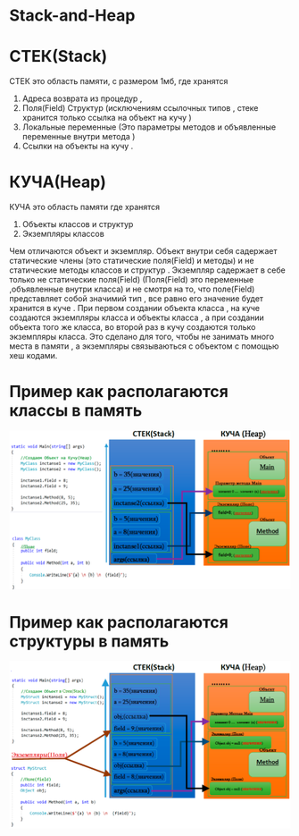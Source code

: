 # Stack-and-Heap

# СТЕК(Stack)

СТЕК это область памяти, с размером 1мб, где хранятся 
1) Адреса возврата из процедур ,
2) Поля(Field) Структур (исключениям ссылочных типов , стеке хранится только ссылка на объект на кучу ) 
3) Локальные переменные  (Это параметры  методов и объявленные переменные внутри метода )
4) Ссылки на объекты на кучу .

# КУЧА(Heap)

КУЧА это область памяти где хранятся  
1) Объекты классов и структур 
2) Экземпляры классов

 Чем отличаются объект и экземпляр. Объект внутри себя садержает статические члены (это статические поля(Field) и методы)
и не статические методы классов и структур . Экземпляр садержает в себе только не статические  поля(Field) (Поля(Field)
это переменные ,объявленные внутри класса) и не смотря на то, что поле(Field)  представляет собой  значимий тип , все 
равно его значение будет хранится в куче  . При первом создании  объекта  класса , на куче создаются экземпляры класса
и объекты класса , а при  создании объекта того же класса, во второй раз  в кучу создаются только экземпляры класса.
Это сделано для того, чтобы  не занимать много места в памяти , а экземпляры связываються с объектом с помощью  хеш кодами.

# Пример как располагаются классы в память
![](https://github.com/SurenKhachatryan/Stack-and-Heap/blob/master/Stack%20and%20Heap%20Class.PNG)

# Пример как располагаются структуры в память
![](https://github.com/SurenKhachatryan/Stack-and-Heap/blob/master/Stack%20and%20Heap%20Struct.PNG)
